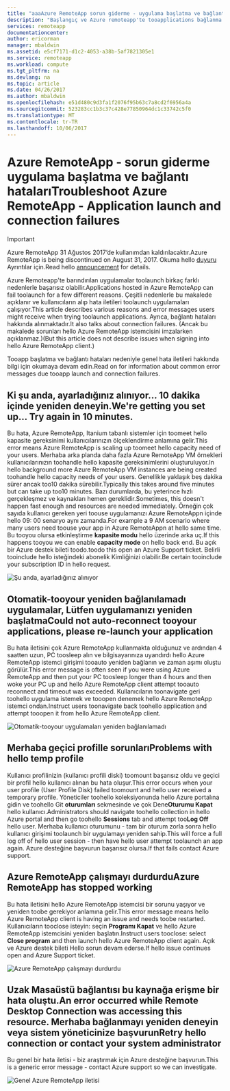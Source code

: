 ```yaml
---
title: "aaaAzure RemoteApp sorun giderme - uygulama başlatma ve bağlantı hataları | Microsoft Docs"
description: "Başlangıç ve Azure remoteapp'te tooapplications bağlanma tootroubleshoot nasıl sorunlar hakkında bilgi edinin."
services: remoteapp
documentationcenter: 
author: ericorman
manager: mbaldwin
ms.assetid: e5cf7171-d1c2-4053-a38b-5af7821305e1
ms.service: remoteapp
ms.workload: compute
ms.tgt_pltfrm: na
ms.devlang: na
ms.topic: article
ms.date: 04/26/2017
ms.author: mbaldwin
ms.openlocfilehash: e51d480c9d3fa1f2076f95b63c7a8cd2f6956a4a
ms.sourcegitcommit: 523283cc1b3c37c428e77850964dc1c33742c5f0
ms.translationtype: MT
ms.contentlocale: tr-TR
ms.lasthandoff: 10/06/2017
---
```

# <a name="troubleshoot-azure-remoteapp---application-launch-and-connection-failures"></a><span data-ttu-id="63e4d-103">Azure RemoteApp - sorun giderme uygulama başlatma ve bağlantı hataları</span><span class="sxs-lookup"><span data-stu-id="63e4d-103">Troubleshoot Azure RemoteApp - Application launch and connection failures</span></span>
> [!IMPORTANT]
> <span data-ttu-id="63e4d-104">Azure RemoteApp 31 Ağustos 2017’de kullanımdan kaldırılacaktır.</span><span class="sxs-lookup"><span data-stu-id="63e4d-104">Azure RemoteApp is being discontinued on August 31, 2017.</span></span> <span data-ttu-id="63e4d-105">Okuma hello [duyuru](https://go.microsoft.com/fwlink/?linkid=821148) Ayrıntılar için.</span><span class="sxs-lookup"><span data-stu-id="63e4d-105">Read hello [announcement](https://go.microsoft.com/fwlink/?linkid=821148) for details.</span></span>
> 
> 

<span data-ttu-id="63e4d-106">Azure Remoteapp'te barındırılan uygulamalar toolaunch birkaç farklı nedenlerle başarısız olabilir.</span><span class="sxs-lookup"><span data-stu-id="63e4d-106">Applications hosted in Azure RemoteApp can fail toolaunch for a few different reasons.</span></span> <span data-ttu-id="63e4d-107">Çeşitli nedenlerle bu makalede açıklanır ve kullanıcıların alıp hata iletileri toolaunch uygulamaları çalışıyor.</span><span class="sxs-lookup"><span data-stu-id="63e4d-107">This article describes various reasons and error messages users might receive when trying toolaunch applications.</span></span> <span data-ttu-id="63e4d-108">Ayrıca, bağlantı hataları hakkında alınmaktadır.</span><span class="sxs-lookup"><span data-stu-id="63e4d-108">It also talks about connection failures.</span></span> <span data-ttu-id="63e4d-109">(Ancak bu makalede sorunları hello Azure RemoteApp istemcisini imzalarken açıklanmaz.)</span><span class="sxs-lookup"><span data-stu-id="63e4d-109">(But this article does not describe issues when signing into hello Azure RemoteApp client.)</span></span>  

<span data-ttu-id="63e4d-110">Tooapp başlatma ve bağlantı hataları nedeniyle genel hata iletileri hakkında bilgi için okumaya devam edin.</span><span class="sxs-lookup"><span data-stu-id="63e4d-110">Read on for information about common error messages due tooapp launch and connection failures.</span></span>

## <a name="were-getting-you-set-up-try-again-in-10-minutes"></a><span data-ttu-id="63e4d-111">Ki şu anda, ayarladığınız alınıyor... 10 dakika içinde yeniden deneyin.</span><span class="sxs-lookup"><span data-stu-id="63e4d-111">We're getting you set up... Try again in 10 minutes.</span></span>
<span data-ttu-id="63e4d-112">Bu hata, Azure RemoteApp, Itanium tabanlı sistemler için toomeet hello kapasite gereksinimi kullanıcılarınızın ölçeklendirme anlamına gelir.</span><span class="sxs-lookup"><span data-stu-id="63e4d-112">This error means Azure RemoteApp is scaling up toomeet hello capacity need of your users.</span></span> <span data-ttu-id="63e4d-113">Merhaba arka planda daha fazla Azure RemoteApp VM örnekleri kullanıcılarınızın toohandle hello kapasite gereksinimlerini oluşturuluyor.</span><span class="sxs-lookup"><span data-stu-id="63e4d-113">In hello background more Azure RemoteApp VM instances are being created toohandle hello capacity needs of your users.</span></span> <span data-ttu-id="63e4d-114">Genellikle yaklaşık beş dakika sürer ancak too10 dakika sürebilir.</span><span class="sxs-lookup"><span data-stu-id="63e4d-114">Typically this takes around five minutes but can take up too10 minutes.</span></span> <span data-ttu-id="63e4d-115">Bazı durumlarda, bu yeterince hızlı gerçekleşmez ve kaynakları hemen gereklidir.</span><span class="sxs-lookup"><span data-stu-id="63e4d-115">Sometimes, this doesn't happen fast enough and resources are needed immediately.</span></span> <span data-ttu-id="63e4d-116">Örneğin çok sayıda kullanıcı gereken yeri toouse uygulamanızı Azure RemoteAppn içinde hello 09: 00 senaryo aynı zamanda.</span><span class="sxs-lookup"><span data-stu-id="63e4d-116">For example a 9 AM scenario where many users need toouse your app in Azure RemoteAppn at hello same time.</span></span> <span data-ttu-id="63e4d-117">Bu tooyou olursa etkinleştirme **kapasite modu** hello üzerinde arka uç.</span><span class="sxs-lookup"><span data-stu-id="63e4d-117">If this happens tooyou we can enable **capacity mode** on hello back end.</span></span> <span data-ttu-id="63e4d-118">Bu açık bir Azure destek bileti toodo.</span><span class="sxs-lookup"><span data-stu-id="63e4d-118">toodo this open an Azure Support ticket.</span></span> <span data-ttu-id="63e4d-119">Belirli tooinclude hello isteğindeki abonelik Kimliğinizi olabilir.</span><span class="sxs-lookup"><span data-stu-id="63e4d-119">Be certain tooinclude your subscription ID in hello request.</span></span>  

![Şu anda, ayarladığınız alınıyor](./media/remoteapp-apptrouble/ra-apptrouble1.png)

## <a name="could-not-auto-reconnect-tooyour-applications-please-re-launch-your-application"></a><span data-ttu-id="63e4d-121">Otomatik-tooyour yeniden bağlanılamadı uygulamalar, Lütfen uygulamanızı yeniden başlatma</span><span class="sxs-lookup"><span data-stu-id="63e4d-121">Could not auto-reconnect tooyour applications, please re-launch your application</span></span>
<span data-ttu-id="63e4d-122">Bu hata iletisini çok Azure RemoteApp kullanmakta olduğunuz ve ardından 4 saatten uzun, PC toosleep alın ve bilgisayarınıza uyandırdı hello Azure RemoteApp istemci girişimi tooauto yeniden bağlanın ve zaman aşımı oluştu görülür.</span><span class="sxs-lookup"><span data-stu-id="63e4d-122">This error message is often seen if you were using Azure RemoteApp and then put your PC toosleep longer than 4 hours and then woke your PC up and hello Azure RemoteApp client attempt tooauto reconnect and timeout was exceeded.</span></span>  <span data-ttu-id="63e4d-123">Kullanıcıların toonavigate geri toohello uygulama istemek ve tooopen denemek hello Azure RemoteApp istemci ondan.</span><span class="sxs-lookup"><span data-stu-id="63e4d-123">Instruct users toonavigate back toohello application and attempt tooopen it from hello Azure RemoteApp client.</span></span>

![Otomatik-tooyour uygulamaları yeniden bağlanılamadı](./media/remoteapp-apptrouble/ra-apptrouble2.png) 

## <a name="problems-with-hello-temp-profile"></a><span data-ttu-id="63e4d-125">Merhaba geçici profille sorunları</span><span class="sxs-lookup"><span data-stu-id="63e4d-125">Problems with hello temp profile</span></span>
<span data-ttu-id="63e4d-126">Kullanıcı profilinizin (kullanıcı profili diski) toomount başarısız oldu ve geçici bir profil hello kullanıcı alınan bu hata oluşur.</span><span class="sxs-lookup"><span data-stu-id="63e4d-126">This error occurs when your user profile (User Profile Disk) failed toomount and hello user received a temporary profile.</span></span>  <span data-ttu-id="63e4d-127">Yöneticiler toohello koleksiyonunda hello Azure portalına gidin ve toohello Git **oturumları** sekmesinde ve çok Dene**Oturumu Kapat** hello kullanıcı.</span><span class="sxs-lookup"><span data-stu-id="63e4d-127">Administrators should navigate toohello collection in hello Azure portal and then go toohello **Sessions** tab and attempt too**Log Off** hello user.</span></span> <span data-ttu-id="63e4d-128">Merhaba kullanıcı oturumunu - tam bir oturum zorla sonra hello kullanıcı girişimi toolaunch bir uygulamayı yeniden sahip.</span><span class="sxs-lookup"><span data-stu-id="63e4d-128">This will force a full log off of hello user session - then have hello user attempt toolaunch an app again.</span></span> <span data-ttu-id="63e4d-129">Azure desteğine başvurun başarısız olursa.</span><span class="sxs-lookup"><span data-stu-id="63e4d-129">If that fails contact Azure support.</span></span>

## <a name="azure-remoteapp-has-stopped-working"></a><span data-ttu-id="63e4d-130">Azure RemoteApp çalışmayı durdurdu</span><span class="sxs-lookup"><span data-stu-id="63e4d-130">Azure RemoteApp has stopped working</span></span>
<span data-ttu-id="63e4d-131">Bu hata iletisini hello Azure RemoteApp istemcisi bir sorunu yaşıyor ve yeniden toobe gerekiyor anlamına gelir.</span><span class="sxs-lookup"><span data-stu-id="63e4d-131">This error message means hello Azure RemoteApp client is having an issue and needs toobe restarted.</span></span> <span data-ttu-id="63e4d-132">Kullanıcıların tooclose isteyin: seçin **Programı Kapat** ve hello Azure RemoteApp istemcisini yeniden başlatın.</span><span class="sxs-lookup"><span data-stu-id="63e4d-132">Instruct users tooclose: select **Close program** and then launch hello Azure RemoteApp client again.</span></span>  <span data-ttu-id="63e4d-133">Açık ve Azure destek bileti Hello sorun devam ederse.</span><span class="sxs-lookup"><span data-stu-id="63e4d-133">If hello issue continues open and Azure Support ticket.</span></span>

![Azure RemoteApp çalışmayı durdurdu](./media/remoteapp-apptrouble/ra-apptrouble3.png)  

## <a name="an-error-occurred-while-remote-desktop-connection-was-accessing-this-resource-retry-hello-connection-or-contact-your-system-administrator"></a><span data-ttu-id="63e4d-135">Uzak Masaüstü bağlantısı bu kaynağa erişme bir hata oluştu.</span><span class="sxs-lookup"><span data-stu-id="63e4d-135">An error occurred while Remote Desktop Connection was accessing this resource.</span></span> <span data-ttu-id="63e4d-136">Merhaba bağlanmayı yeniden deneyin veya sistem yöneticinize başvurun</span><span class="sxs-lookup"><span data-stu-id="63e4d-136">Retry hello connection or contact your system administrator</span></span>
<span data-ttu-id="63e4d-137">Bu genel bir hata iletisi - biz araştırmak için Azure desteğine başvurun.</span><span class="sxs-lookup"><span data-stu-id="63e4d-137">This is a generic error message - contact Azure support so we can investigate.</span></span> 

![Genel Azure RemoteApp iletisi](./media/remoteapp-apptrouble/ra-apptrouble4.png) 

